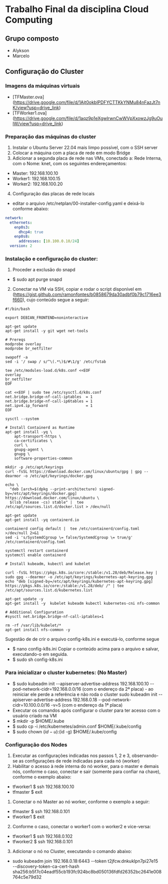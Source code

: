 # Trabalho Final da disciplina Cloud Computing


## Grupo composto
* Alykson
* Marcelo

## Configuração do Cluster

### Imagens da máquinas virtuais
   * [TFMaster.ova] (https://drive.google.com/file/d/1Ajt0okblPDFYCTTKkYNMu84nFazJt7nK/view?usp=drive_link)
   * [TFWorker1.ova] (https://drive.google.com/file/d/1aqz9p1eXgwlrwnCwWVpXxowzJg9uOulW/view?usp=drive_link)

### Preparação das máquinas do cluster
1. Instalar o Ubuntu Server 22.04 mais limpo possível, com o SSH server
2. Colocar a máquina com a placa de rede em modo  Bridge
3. Adicionar a segunda placa de rede nas VMs, conectado a: Rede Interna, com o Nome: knet, com os seguintes endereçamentos:
 * Master: 192.168.100.10
 * Worker1: 192.168.100.15
 * Worker2: 192.168.100.20
4. Configuração das placas de rede locais
 * editar o arquivo /etc/netplan/00-installer-config.yaml e deixá-lo conforme abaixo:
 
```yaml
network:
  ethernets:
    enp0s3:
      dhcp4: true
    enp0s8:
      addresses: [10.100.0.10/24]
  version: 2
```

### Instalação e configuração do cluster:
1. Proceder a exclusão do snapd
 * $ sudo apt purge snapd
2. Conectar na VM via SSH, copiar e rodar o script disponível em (https://gist.github.com/ramonfontes/b0858679da30adbf0b79c1716ee3f660), cujo conteúdo segue a seguir:

```shell
#!/bin/bash 

export DEBIAN_FRONTEND=noninteractive

apt-get update
apt-get install -y git wget net-tools

# Prereqs
modprobe overlay
modprobe br_netfilter

swapoff -a
sed -i '/ swap / s/^\(.*\)$/#\1/g' /etc/fstab

tee /etc/modules-load.d/k8s.conf <<EOF
overlay
br_netfilter
EOF

cat <<EOF | sudo tee /etc/sysctl.d/k8s.conf
net.bridge.bridge-nf-call-iptables  = 1
net.bridge.bridge-nf-call-ip6tables = 1
net.ipv4.ip_forward                 = 1
EOF

sysctl --system

# Install Containerd as Runtime
apt-get install -yq \
    apt-transport-https \
    ca-certificates \
    curl \
    gnupg-agent \
    gnupg \
    software-properties-common
    
mkdir -p /etc/apt/keyrings
curl -fsSL https://download.docker.com/linux/ubuntu/gpg | gpg --dearmor -o /etc/apt/keyrings/docker.gpg
   
echo \
  "deb [arch=$(dpkg --print-architecture) signed-by=/etc/apt/keyrings/docker.gpg] https://download.docker.com/linux/ubuntu \
  $(lsb_release -cs) stable" |  tee /etc/apt/sources.list.d/docker.list > /dev/null

apt-get update
apt-get install -yq containerd.io

containerd config default |  tee /etc/containerd/config.toml >/dev/null 2>&1
sed -i 's/SystemdCgroup \= false/SystemdCgroup \= true/g' /etc/containerd/config.toml

systemctl restart containerd
systemctl enable containerd

# Install kubeadm, kubectl and kubelet

curl -fsSL https://pkgs.k8s.io/core:/stable:/v1.28/deb/Release.key | sudo gpg --dearmor -o /etc/apt/keyrings/kubernetes-apt-keyring.gpg
echo "deb [signed-by=/etc/apt/keyrings/kubernetes-apt-keyring.gpg] https://pkgs.k8s.io/core:/stable:/v1.28/deb/ /" | tee /etc/apt/sources.list.d/kubernetes.list

apt-get update -y
apt-get install -y  kubelet kubeadm kubectl kubernetes-cni nfs-common

# Additional Configuration
#sysctl net.bridge.bridge-nf-call-iptables=1

rm -rf /var/lib/kubelet/*
apt-get install nfs-common -y
```

Sugestão de de crir o arquivo config-k8s.ini e executá-lo, conforme segue
 * $ nano config-k8s.ini
 Copiar o conteúdo acima para o arquivo e salvar, executando-o em seguida.
 * $ sudo sh config-k8s.ini

### Para inicializar o cluster kubernetes: (No Master)
 * $ sudo kubeadm init --apiserver-advertise-address 192.168.100.10 --pod-network-cidr=192.168.0.0/16 (com o endereço da 2ª placa) - ao reiniciar ele perde a referência e não roda o cluster
 sudo kubeadm init --apiserver-advertise-address 192.168.0.18 --pod-network-cidr=10.100.0.0/16 -v=5 (com o endereço da 1ª placa)
* Executar os comandos após configurar o cluster para ter acesso com o usuário criado na VM
 * $ mkdir -p $HOME/.kube
 * $ sudo cp -i /etc/kubernetes/admin.conf $HOME/.kube/config
 * $ sudo chown $(id -u):$(id -g) $HOME/.kube/config


### Configuração dos Nodes
1. Executar as configurações indicadas nos passos 1, 2 e 3, observando-se as configurações de rede indicadas para cada nó (worker)
2. Habilitar o acesso à rede interna do nó worker, para o master e demais nós, conforme o caso, conectar e sair (somente para confiar na chave), conforme o exemplo abaixo:
 * tfworker1 $ ssh 192.168.100.10
  * tfmaster $ exit
 1.  Conectar o nó Master ao nó worker, conforme o exemplo a seguir:
  * tfmaster $ ssh 192.168.0.101
   * tfworker1 $ exit
 2. Conforme o caso, conectar o worker1 com o worker2 e vice-versa:
  * tfworker1 $ ssh 192.168.0.102
  * tfworker2 $ ssh 192.168.0.101
3. Adicionar o nó no Cluster, executando o comando abaixo:
 * sudo kubeadm join 192.168.0.18:6443 --token t2jfcw.dnkuklpn7pi27e15 \
	--discovery-token-ca-cert-hash sha256:b5f7c04eadf55cb193fc924bc8bd050136fdfd26352bc2641e008764c5e79d32




